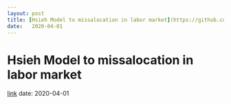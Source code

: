 ```yaml
---
layout: post
title: [Hsieh Model to missalocation in labor market](https://github.com/mj-ribeiro/mj-ribeiro.github.io/blob/master/codes_py/marcos.py)
date:   2020-04-01
---
```


# Hsieh Model to missalocation in labor market

[link](https://github.com/mj-ribeiro/mj-ribeiro.github.io/blob/master/codes_py/marcos.py)
date:   2020-04-01

